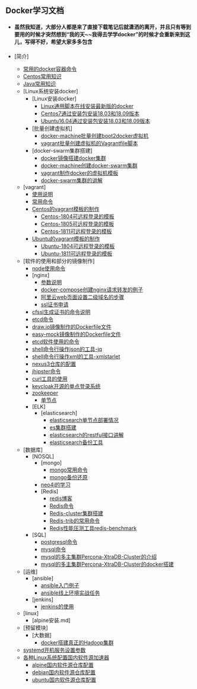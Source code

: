## Docker学习文档

* #### 虽然我知道，大部分人都是来了直接下载笔记后就潇洒的离开，并且只有等到要用的时候才突然想到“我的天~~我得去学学docker”的时候才会重新来到这儿，写得不好，希望大家多多包含


* [简介]
    * [常用的docker容器命令](Docker常用容器命令.md)
    * [Centos常用知识](Centos常用命令.md)
    * [Java常用知识](常用知识/Java常用知识.md)
    * [Linux系统安装docker]
        * [Linux安装docker]
            * [Linux通用脚本在线安装最新版的docker](/docker,compose,swarm的安装/linux安装docker/Linux通用脚本在线安装.md)
            * [Centos7通过安装包安装18.03和18.09版本](/docker,compose,swarm的安装/linux安装docker/Centos7通过安装包安装docker.md)
            * [Ubuntu16.04通过安装包安装18.03和18.09版本](/docker,compose,swarm的安装/linux安装docker/Ubuntu16.04通过安装包安装docker.md)
        * [批量创建虚拟机]
            * [docker-machine批量创建boot2docker虚拟机](/docker,compose,swarm的安装/docker-machine搭建swarm集群/shell/create-wms.sh)
            * [vagrant批量创建虚拟机的Vagrantfile脚本](/vagrant/multi/Vagrantfile)
        * [docker-swarm集群搭建]
            * [docker镜像搭建docker集群](/docker,compose,swarm的安装/docker镜像搭建docker集群/docker镜像搭建docker集群.md)
            * [docker-machine创建docker-swarm集群](/docker,compose,swarm的安装/docker-machine搭建swarm集群/docker-machine创建docker-swarm集群.md)
            * [vagrant制作docker的虚拟机模板](/vagrant/制作vagrant系统镜像/虚拟机vagrant模板的制作.md)
            * [docker-swarm集群的讲解](/docker,compose,swarm的安装/docker-swarm集群的讲解.md)
    * [vagrant]
        * [使用说明](/vagrant/使用说明.md)
        * [常用命令](/vagrant/vagrantvagrant常用命令.md)
        * [Centos的vagrant模板的制作](/vagrant/制作vagrant系统镜像/Centos的vagrant模板的制作.md)
            * [Centos-1804可远程登录的模板](/vagrant/制作vagrant系统镜像/CentOS/CentOS-7-x86_64-Vagrant-1804_02.VirtualBox-直接粘贴就可以运行.md)
            * [Centos-1805可远程登录的模板](/vagrant/制作vagrant系统镜像/CentOS/CentOS-7-x86_64-Vagrant-1805_01.VirtualBox-直接粘贴就可以运行.md)
            * [Centos-1811可远程登录的模板](/vagrant/制作vagrant系统镜像/CentOS/CentOS-7-x86_64-Vagrant-1811_02.VirtualBox-直接粘贴就可以运行.md)
        * [Ubuntu的vagrant模板的制作](/vagrant/制作vagrant系统镜像/Ubuntu的vagrant模板的制作.md)
            * [Ubuntu-1804可远程登录的模板](/vagrant/制作vagrant系统镜像/Ubuntu/Ubuntu-18.04-bionic-server-cloudimg-amd64-vagrant-直接粘贴就可以运行.md)
            * [Ubuntu-1811可远程登录的模板](/vagrant/制作vagrant系统镜像/Ubuntu/Ubuntu-18.10-cosmic-server-cloudimg-amd64-vagrant-直接粘贴就可以运行.md)
    * [软件的使用和部分的镜像制作]
        * [node使用命令](/常用软件/node/node命令.md)
        * [nginx]
            * [参数说明](/常用软件/nginx/参数说明/nginx.conf配置文件参数自定义划分为三类.md)
            * [docker-compose创建nginx请求转发的例子](/常用软件/nginx/example001/docker-compose.yml)
            * [阿里云web页面设置二级域名的步骤](/常用软件/nginx/nginx.md)
            * [ssl证书申请](/常用软件/nginx/申请证书/ssl证书申请.md)
        * [cfssl生成证书的命令说明](/常用软件/cfssl/详细说明.md)
        * [etcd命令](/常用软件/etcd/etcd命令.md)
        * [draw.io镜像制作的Dockerfile文件](/常用软件/draw.io/dockerfile/Dockerfile)
        * [easy-mock镜像制作的Dockerfile文件](/常用软件/easy-mock/Dockerfile/Dockerfile)
        * [etcd软件使用的命令](/常用软件/etcd/etcd命令.md)
        * [shell命令行操作json的工具-jq](/常用软件/shell命令行操作json的工具-jq/使用说明.md)
        * [shell命令行操作xml的工具-xmlstarlet](/常用软件/shell命令行操作xml的工具-xmlstarlet)
        * [nexus3仓库的配置](/仓库/搭建本地仓库/nexus3/nexus3.md)
        * [jhipster命令](/常用软件/jhipster/jhipster命令.md)
        * [curl工具的使用](/常用软件/curl/curl使用.md)
        * [keycloak开源的单点登录系统]()
        * [zookeeper](/常用软件/zookeeper/README.md)
            * [单节点](/常用软件/zookeeper/singleNode/README.md)
        * [ELK]
            * [elasticsearch]
                * [elasticsearch单节点部署情况](/常用软件/elk/elasticsearch/single-node/README.md)
                * [es集群搭建](/常用软件/elk/elasticsearch/multi-nodes/集群搭建.md)
                * [elasticsearch的restful接口讲解](/常用软件/elk/elasticsearch/各种restful接口命令讲解/README.md)
                * [elasticsearch备份工具](常用软件/elk/elasticsearch/elasticsearch备份工具.md)
    * [数据库]
        * [NOSQL]
            * [mongo]
                * [mongo常用命令](/数据库/NOSQL/mongo/mongo常用命令.md)
                * [mongo备份还原](/数据库/NOSQL/mongo/mongo备份还原.md)
            * [neo4j的学习](/数据库/NOSQL/neo4j/neo4j学习.md)
            * [Redis]
                * [redis博客](/数据库/NOSQL/redis/Redis博客.md)
                * [Redis命令](/数据库/NOSQL/redis/Redis命令.md)
                * [Redis-cluster集群搭建](/数据库/NOSQL/redis/Redis-cluster集群搭建.md)
                * [Redis-trib的常用命令](/数据库/NOSQL/redis/Redis-trib的常用命令.md)
                * [Redis性能压测工具redis-benchmark](/数据库/NOSQL/redis/性能压测工具redis-benchmark.md)
        * [SQL]
            * [postgresql命令](/数据库/SQL/postgresql/postgresql命令.md)
            * [mysql命令](/数据库/SQL/mysql/mysql命令.md)
            * [mysql的多主集群Percona-XtraDB-Cluster的介绍](/数据库/SQL/mysql/Percona-XtraDB-Cluster/README.md)
            * [mysql的多主集群Percona-XtraDB-Cluster的docker搭建](/数据库/SQL/mysql/Percona-XtraDB-Cluster/集群创建的命令.md)
    * [运维]
        * [ansible]
            * [ansible入门例子](/运维/ansible/入门例子/README.md)
            * [ansible线上环境实战任务](/运维/ansible/example01/任务.md)
        * [jenkins]
            * [jenkins的使用](/运维/jenkins/使用说明.md)
    * [linux]
        * [alpine安装.md]
    * [预留模块]
        * [大数据]
            * [docker搭建真正的Hadoop集群](/预留模块/大数据/hadoop/Hadoop搭建.md)
    * [systemd开机服务设置参数](/零散的笔记/systemd开机服务设置参数.md)
    * [各种Linux系统配置国内软件源加速器](https://t.goodrain.com/t/topic/236)
        * [alpine国内软件源仓库配置](/仓库/各种Linux系统的国内软件源仓库/alpine.md)
        * [debian国内软件源仓库配置](/仓库/各种Linux系统的国内软件源仓库/debian.md)
        * [ubuntu国内软件源仓库配置](/仓库/各种Linux系统的国内软件源仓库/ubuntu.md)